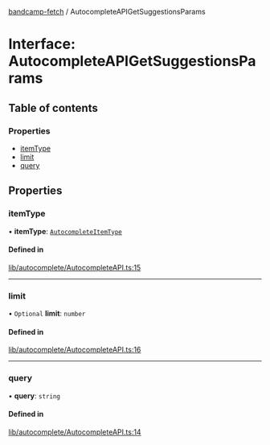 [bandcamp-fetch](../README.md) / AutocompleteAPIGetSuggestionsParams

# Interface: AutocompleteAPIGetSuggestionsParams

## Table of contents

### Properties

- [itemType](AutocompleteAPIGetSuggestionsParams.md#itemtype)
- [limit](AutocompleteAPIGetSuggestionsParams.md#limit)
- [query](AutocompleteAPIGetSuggestionsParams.md#query)

## Properties

### itemType

• **itemType**: [`AutocompleteItemType`](../enums/AutocompleteItemType.md)

#### Defined in

[lib/autocomplete/AutocompleteAPI.ts:15](https://github.com/patrickkfkan/bandcamp-fetch/blob/7bb1899/src/lib/autocomplete/AutocompleteAPI.ts#L15)

___

### limit

• `Optional` **limit**: `number`

#### Defined in

[lib/autocomplete/AutocompleteAPI.ts:16](https://github.com/patrickkfkan/bandcamp-fetch/blob/7bb1899/src/lib/autocomplete/AutocompleteAPI.ts#L16)

___

### query

• **query**: `string`

#### Defined in

[lib/autocomplete/AutocompleteAPI.ts:14](https://github.com/patrickkfkan/bandcamp-fetch/blob/7bb1899/src/lib/autocomplete/AutocompleteAPI.ts#L14)
